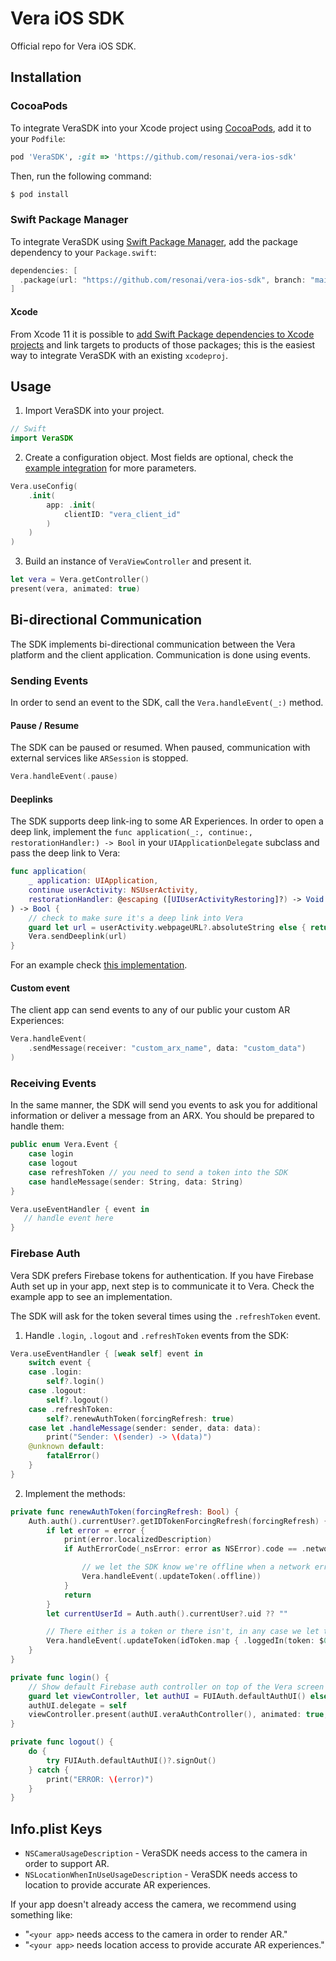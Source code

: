# Vera iOS SDK
Official repo for Vera iOS SDK.

## Installation

### CocoaPods

To integrate VeraSDK into your Xcode project using [CocoaPods](cp), add it to your `Podfile`:

```ruby
pod 'VeraSDK', :git => 'https://github.com/resonai/vera-ios-sdk'
```

Then, run the following command:

```bash
$ pod install
```

### Swift Package Manager

To integrate VeraSDK using [Swift Package Manager](spm), add the package dependency to your `Package.swift`:

```swift
dependencies: [
  .package(url: "https://github.com/resonai/vera-ios-sdk", branch: "main")
]
```

#### Xcode

From Xcode 11 it is possible to [add Swift Package dependencies to Xcode
projects][xcode-spm] and link targets to products of those packages; this is the
easiest way to integrate VeraSDK with an existing `xcodeproj`.

## Usage

1. Import VeraSDK into your project.

```swift
// Swift
import VeraSDK
```

2. Create a configuration object. Most fields are optional, check the [example integration](https://github.com/resonai/vera-ios-sdk/blob/main/Examples/VeraSDKExample-CP/VeraSDKExample-CP/TestSizeViewController.swift) for more parameters.

```swift
Vera.useConfig(
    .init(
        app: .init(
            clientID: "vera_client_id"
        )
    )
)
```

3. Build an instance of `VeraViewController` and present it.

```swift
let vera = Vera.getController()
present(vera, animated: true)
```

## Bi-directional Communication

The SDK implements bi-directional communication between the Vera platform and the client application. Communication is done using events.

### Sending Events

In order to send an event to the SDK, call the `Vera.handleEvent(_:)` method.

#### Pause / Resume

The SDK can be paused or resumed. When paused, communication with external services like `ARSession` is stopped.

```swift
Vera.handleEvent(.pause)
```

#### Deeplinks

The SDK supports deep link-ing to some AR Experiences. In order to open a deep link, implement the `func application(_:, continue:, restorationHandler:) -> Bool` in your `UIApplicationDelegate` subclass and pass the deep link to Vera:
```swift
func application(
    _ application: UIApplication, 
    continue userActivity: NSUserActivity, 
    restorationHandler: @escaping ([UIUserActivityRestoring]?) -> Void
) -> Bool {
    // check to make sure it's a deep link into Vera
    guard let url = userActivity.webpageURL?.absoluteString else { return false }
    Vera.sendDeeplink(url)
}
```
For an example check [this implementation](https://github.com/resonai/vera-ios-sdk/blob/e3f62fd94a051ee49ffbfec6460efee6ee15a7bc/Examples/VeraSDKExample-CP/VeraSDKExample-CP/AppDelegate.swift#L35).

#### Custom event
The client app can send events to any of our public your custom AR Experiences:
```swift
Vera.handleEvent(
    .sendMessage(receiver: "custom_arx_name", data: "custom_data")
)
```

### Receiving Events
In the same manner, the SDK will send you events to ask you for additional information or deliver a message from an ARX. You should be prepared to handle them:
```swift
public enum Vera.Event {
    case login
    case logout
    case refreshToken // you need to send a token into the SDK
    case handleMessage(sender: String, data: String)
}

Vera.useEventHandler { event in
   // handle event here
}
```

### Firebase Auth
Vera SDK prefers Firebase tokens for authentication. If you have Firebase Auth set up in your app, next step is to communicate it to Vera. Check the example app to see an implementation.

The SDK will ask for the token several times using the `.refreshToken` event.

1. Handle `.login`, `.logout` and `.refreshToken` events from the SDK:
```swift
Vera.useEventHandler { [weak self] event in
    switch event {
    case .login:
        self?.login()
    case .logout:
        self?.logout()
    case .refreshToken:
        self?.renewAuthToken(forcingRefresh: true)
    case let .handleMessage(sender: sender, data: data):
        print("Sender: \(sender) -> \(data)")
    @unknown default:
        fatalError()
    }
}
```

2. Implement the methods:
```swift
private func renewAuthToken(forcingRefresh: Bool) {
    Auth.auth().currentUser?.getIDTokenForcingRefresh(forcingRefresh) { idToken, error in
        if let error = error {
            print(error.localizedDescription)
            if AuthErrorCode(_nsError: error as NSError).code == .networkError {

                // we let the SDK know we're offline when a network error occurs
                Vera.handleEvent(.updateToken(.offline))
            }
            return
        }
        let currentUserId = Auth.auth().currentUser?.uid ?? ""

        // There either is a token or there isn't, in any case we let the SDK know
        Vera.handleEvent(.updateToken(idToken.map { .loggedIn(token: $0, userID: currentUserId) } ?? .anonymous))
    }
}

private func login() {
    // Show default Firebase auth controller on top of the Vera screen
    guard let viewController, let authUI = FUIAuth.defaultAuthUI() else { return }
    authUI.delegate = self
    viewController.present(authUI.veraAuthController(), animated: true, completion: nil)
}

private func logout() {
    do {
        try FUIAuth.defaultAuthUI()?.signOut()
    } catch {
        print("ERROR: \(error)")
    }
}
```

## Info.plist Keys

* `NSCameraUsageDescription` - VeraSDK needs access to the camera in order to support AR.
* `NSLocationWhenInUseUsageDescription` - VeraSDK needs access to location to provide accurate AR experiences.

If your app doesn't already access the camera, we recommend using something like:

* "`<your app>` needs access to the camera in order to render AR."
* "`<your app>` needs location access to provide accurate AR experiences."


[cp]: https://cocoapods.org
[spm]: https://github.com/apple/swift-package-manager
[xcode-spm]: https://help.apple.com/xcode/mac/current/#/devb83d64851
